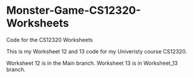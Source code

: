 # Monster-Game-CS12320-Worksheets
Code for the CS12320 Worksheets

This is my Worksheet 12 and 13 code for my Univeristy course CS12320.

Worksheet 12 is in the Main branch.
Worksheet 13 is in Worksheet_13 branch.
